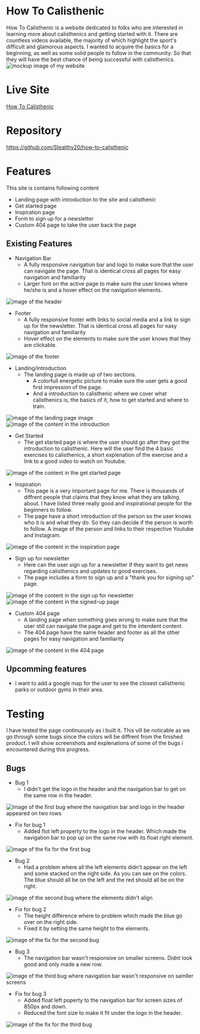 # How To Calisthenic
How To Calisthenic is a website dedicated to folks who are interested in learning more about calisthenics and getting started with it. There are countless videos available, the majority of which highlight the sport's difficult and glamorous aspects. I wanted to acquire the basics for a beginning, as well as some solid people to follow in the community. So that they will have the best chance of being successful with calisthenics.
![mockup image of my website](docs/mockup.JPG)
# Live Site
[How To Calisthenic](https://stealthy20.github.io/how-to-calisthenic/)
# Repository
https://github.com/Stealthy20/how-to-calisthenic
# Features
This site is contains following content
- Landing page with introduction to the site and calisthenic
- Get started page
- Inspiration page
- Form to sign up for a newsletter
- Custom 404 page to take the user back the page
## Existing Features
- Navigation Bar
  - A fully responsive navigation bar and logo to make sure that the user can navigate the page. That is identical cross all pages for easy navigation and familiarity
  - Larger font on the active page to make sure the user knows where he/she is and a hover effect on the navigation elements. 

![image of the header](docs/header.JPG)

- Footer
  - A fully responsive footer with links to social media and a link to sign up for the newsletter. That is identical cross all pages for easy navigation and familiarity
  - Hover effect on the elements to make sure the user knows that they are clickable. 

![image of the footer](docs/footer.JPG)

- Landing/introduction
  - The landing page is made up of two sections.
    - A colorfull energetic picture to make sure the user gets a good first impression of the page.
    - And a introduction to calisthenic where we cover what calisthenics is, the basics of it, how to get started and where to train. 

![image of the landing page image](docs/landing-page-image.JPG)
![image of the content in the introduction](docs/introduction.JPG)

- Get Started 
  - The get started page is where the user should go after they got the introduction to calisthenic. Here will the user find the 4 basic exercises to calisthenics, a short explenation of the exercise and a link to a good video to watch on Youtube.

![image of the content in the get started page](docs/get-started.JPG)

- Inspiration
  - This page is a very important page for me. There is thousands of diffrent people that claims that they know what they are talking about. I have listed three really good and inspirational people for the beginners to follow.
  - The page have a short introduction of the person so the user knows who it is and what they do. So they can decide if the person is worth to follow. A image of the person and links to their respective Youtube and Instagram.

![image of the content in the inspiration page](docs/inspiration.JPG)

- Sign up for newsletter
  - Here can the user sign up for a newsletter if they want to get news regarding calisthenics and updates to good exercises. 
  - The page includes a form to sign up and a "thank you for signing up" page. 

![image of the content in the sign up for newsletter](docs/newsletter.JPG)
![image of the content in the signed-up page](docs/signed-up.JPG)

- Custom 404 page 
  - A landing page when something goes wrong to make sure that the user still can navigate the page and get to the intendent content.
  - The 404 page have the same header and footer as all the other pages for easy navigation and familiarity 

![image of the content in the 404 page](docs/404.JPG)

## Upcomming features 
  - I want to add a google map for the user to see the closest calisthenic parks or outdoor gyms in their area.

# Testing
I have tested the page continuously as i built it. This vill be noticable as we go through some bugs since the colors will be diffrent from the finished product. I will show screenshots and explenations of some of the bugs i encountered during this progress. 

## Bugs

- Bug 1
  - I didn't get the logo in the header and the navigation bar to get on the same row in the header. 

![image of the first bug where the navigation bar and logo in the header appeared on two rows](docs/bug1.JPG) 

- Fix for bug 1
  - Added flot left property to the logo in the header. Which made the navigation bar to pop up on the same row with its float right element. 

![image of the fix for the first bug](docs/bug1-fix.JPG) 

- Bug 2
  - Had a problem where all the left elements didn't appear on the left and some stacked on the right side. As you can see on the colors. The blue should all be on the left and the red should all be on the right. 

![image of the second bug where the elements didn't align](docs/bug2.JPG) 

- Fix for bug 2
  - The height difference where to problem which made the blue go over on the right side. 
  - Fixed it by setting the same height to the elements.

![image of the fix for the second bug](docs/bug2-fix.JPG) 

- Bug 3
  - The navigation bar wasn't responsive on smaller screens. Didnt look good and only made a new row.

![image of the third bug where navigation bar wasn't responsive on samller screens](docs/bug3.JPG) 

- Fix for bug 3
  - Added float left poperty to the navigation bar for screen sizes of 850px and down.
  - Reduced the font size to make it fit under the logo in the header.

![image of the fix for the third bug](docs/bug3-fix.JPG) 